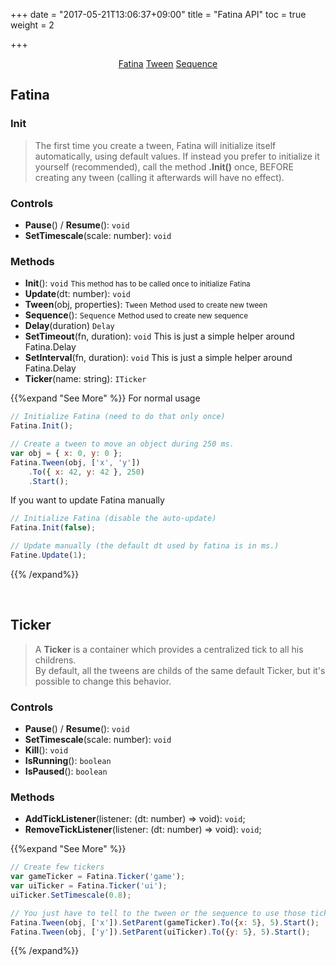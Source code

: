 +++
date = "2017-05-21T13:06:37+09:00"
title = "Fatina API"
toc = true
weight = 2

+++

<div style="text-align: center">
    <a class="btn btn-primary" href="/Fatina/api/basic/">Fatina</a>
    <a class="btn btn-default" href="/Fatina/api/tween/">Tween</a>
    <a class="btn btn-default" href="/Fatina/api/sequence/">Sequence</a>
</div>

## Fatina
### Init
<blockquote>The first time you create a tween, Fatina will initialize itself automatically, using default values.
If instead you prefer to initialize it yourself (recommended), call the method <b>.Init()</b> once, BEFORE creating any tween (calling it afterwards will have no effect).</blockquote>

### Controls
* **Pause**() / **Resume**(): `void`
* **SetTimescale**(scale: number): `void`

### Methods
* **Init**(): `void` <small>This method has to be called once to initialize Fatina</small>
* **Update**(dt: number): `void`
* **Tween**(obj, properties): `Tween` <small>Method used to create new tween</small>
* **Sequence**(): `Sequence` <small>Method used to create new sequence</small>
* **Delay**(duration) `Delay`
* **SetTimeout**(fn, duration): `void` This is just a simple helper around Fatina.Delay
* **SetInterval**(fn, duration): `void` This is just a simple helper around Fatina.Delay
* **Ticker**(name: string): `ITicker`

{{%expand "See More" %}}
For normal usage
```js
// Initialize Fatina (need to do that only once)
Fatina.Init();

// Create a tween to move an object during 250 ms.
var obj = { x: 0, y: 0 };
Fatina.Tween(obj, ['x', 'y'])
    .To({ x: 42, y: 42 }, 250)
    .Start();
```

If you want to update Fatina manually
```js
// Initialize Fatina (disable the auto-update)
Fatina.Init(false);

// Update manually (the default dt used by fatina is in ms.)
Fatine.Update(1);
```
{{% /expand%}}

<br>

## Ticker
<blockquote>A <b>Ticker</b> is a container which provides a centralized tick to all his childrens.<br>
By default, all the tweens are childs of the same default Ticker, but it's possible to change this behavior.</blockquote>

### Controls
* **Pause**() / **Resume**(): `void`
* **SetTimescale**(scale: number): `void`
* **Kill**(): `void`
* **IsRunning**(): `boolean`
* **IsPaused**(): `boolean`

### Methods
* **AddTickListener**(listener: (dt: number) => void): `void`;
* **RemoveTickListener**(listener: (dt: number) => void): `void`;

{{%expand "See More" %}}
```js
// Create few tickers
var gameTicker = Fatina.Ticker('game');
var uiTicker = Fatina.Ticker('ui');
uiTicker.SetTimescale(0.8);

// You just have to tell to the tween or the sequence to use those ticker and not the default one
Fatina.Tween(obj, ['x']).SetParent(gameTicker).To({x: 5}, 5).Start();
Fatina.Tween(obj, ['y']).SetParent(uiTicker).To({y: 5}, 5).Start();
```
{{% /expand%}}